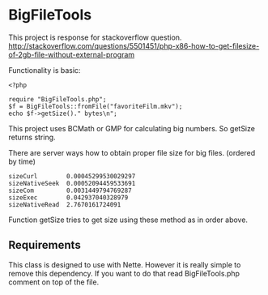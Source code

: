 BigFileTools
============

This project is response for stackoverflow question. http://stackoverflow.com/questions/5501451/php-x86-how-to-get-filesize-of-2gb-file-without-external-program

Functionality is basic:

	<?php
	
	require "BigFileTools.php";
	$f = BigFileTools::fromFile("favoriteFilm.mkv");
	echo $f->getSize()." bytes\n";
	
This project uses BCMath or GMP for calculating big numbers. So getSize returns string.

There are server ways how to obtain proper file size for big files. (ordered by time)

	sizeCurl        0.00045299530029297
	sizeNativeSeek  0.00052094459533691
	sizeCom         0.0031449794769287
	sizeExec        0.042937040328979
	sizeNativeRead  2.7670161724091

Function getSize tries to get size using these method as in order above.

Requirements
------------

This class is designed to use with Nette. However it is really simple to remove this dependency. If you want to do that read BigFileTools.php comment on top of the file.